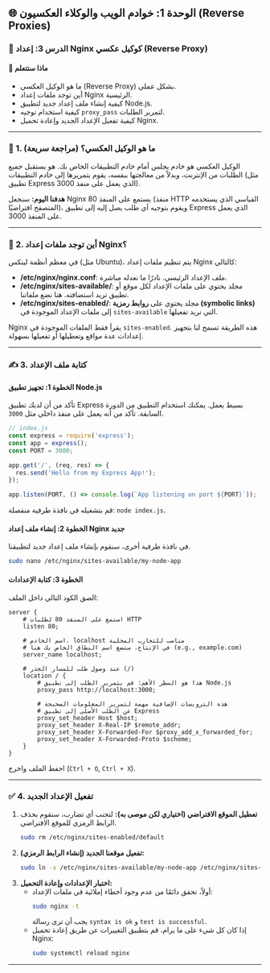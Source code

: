 ## 🌐 الوحدة 1: خوادم الويب والوكلاء العكسيون (Reverse Proxies)

### 📘 الدرس 3: إعداد Nginx كوكيل عكسي (Reverse Proxy)

#### 🧠 **ماذا ستتعلم**

  * ما هو الوكيل العكسي (Reverse Proxy) بشكل عملي.
  * أين توجد ملفات إعداد Nginx الرئيسية.
  * كيفية إنشاء ملف إعداد جديد لتطبيق Node.js.
  * كيفية استخدام توجيه `proxy_pass` لتمرير الطلبات.
  * كيفية تفعيل الإعداد الجديد وإعادة تحميل Nginx.

-----

### 🤔 1. ما هو الوكيل العكسي؟ (مراجعة سريعة)

الوكيل العكسي هو خادم يجلس أمام خادم التطبيقات الخاص بك. هو يستقبل جميع الطلبات من الإنترنت، وبدلاً من معالجتها بنفسه، يقوم بتمريرها إلى خادم التطبيقات (مثل تطبيق Express الذي يعمل على منفذ 3000).

**هدفنا اليوم:** سنجعل Nginx يستمع على المنفذ 80 (منفذ HTTP القياسي الذي يستخدمه المتصفح افتراضيًا)، ويقوم بتوجيه أي طلب يصل إليه إلى تطبيق Express الذي يعمل على المنفذ 3000.

-----

### 📁 2. أين توجد ملفات إعداد Nginx؟

في معظم أنظمة لينكس (مثل Ubuntu)، يتم تنظيم ملفات إعداد Nginx كالتالي:

  * **/etc/nginx/nginx.conf**: ملف الإعداد الرئيسي. نادرًا ما نعدله مباشرة.
  * **/etc/nginx/sites-available/**: مجلد يحتوي على ملفات الإعداد لكل موقع أو تطبيق تريد استضافته. هنا نضع ملفاتنا.
  * **/etc/nginx/sites-enabled/**: مجلد يحتوي على **روابط رمزية (symbolic links)** إلى ملفات الإعداد الموجودة في `sites-available` التي نريد تفعيلها.

Nginx يقرأ فقط الملفات الموجودة في `sites-enabled`. هذه الطريقة تسمح لنا بتجهيز إعدادات عدة مواقع وتعطيلها أو تفعيلها بسهولة.

-----

### ✍️ 3. كتابة ملف الإعداد

#### **الخطوة 1: تجهيز تطبيق Node.js**

تأكد من أن لديك تطبيق Express بسيط يعمل. يمكنك استخدام التطبيق من الدورة السابقة. تأكد من أنه يعمل على منفذ داخلي مثل `3000`.

```javascript
// index.js
const express = require('express');
const app = express();
const PORT = 3000;

app.get('/', (req, res) => {
  res.send('Hello from my Express App!');
});

app.listen(PORT, () => console.log(`App listening on port ${PORT}`));
```

قم بتشغيله في نافذة طرفية منفصلة: `node index.js`.

#### **الخطوة 2: إنشاء ملف إعداد Nginx جديد**

في نافذة طرفية أخرى، سنقوم بإنشاء ملف إعداد جديد لتطبيقنا.

```bash
sudo nano /etc/nginx/sites-available/my-node-app
```

#### **الخطوة 3: كتابة الإعدادات**

الصق الكود التالي داخل الملف:

```nginx
server {
    # استمع على المنفذ 80 لطلبات HTTP
    listen 80;
    
    # اسم الخادم. localhost مناسب للتجارب المحلية
    # في الإنتاج، ستضع اسم النطاق الخاص بك هنا (e.g., example.com)
    server_name localhost;

    # عند وصول طلب للمسار الجذر (/)
    location / {
        # هذا هو السطر الأهم: قم بتمرير الطلب إلى تطبيق Node.js
        proxy_pass http://localhost:3000;

        # هذه الترويسات الإضافية مهمة لتمرير المعلومات الصحيحة
        # عن الطلب الأصلي إلى تطبيق Express
        proxy_set_header Host $host;
        proxy_set_header X-Real-IP $remote_addr;
        proxy_set_header X-Forwarded-For $proxy_add_x_forwarded_for;
        proxy_set_header X-Forwarded-Proto $scheme;
    }
}
```

احفظ الملف واخرج (`Ctrl + O`, `Ctrl + X`).

-----

### ✅ 4. تفعيل الإعداد الجديد

1.  **تعطيل الموقع الافتراضي (اختياري لكن موصى به):** لتجنب أي تضارب، سنقوم بحذف الرابط الرمزي للموقع الافتراضي.
    ```bash
    sudo rm /etc/nginx/sites-enabled/default
    ```
2.  **تفعيل موقعنا الجديد (إنشاء الرابط الرمزي):**
    ```bash
    sudo ln -s /etc/nginx/sites-available/my-node-app /etc/nginx/sites-enabled/
    ```
3.  **اختبار الإعدادات وإعادة التحميل:**
      * أولاً، تحقق دائمًا من عدم وجود أخطاء إملائية في ملفات الإعداد:
        ```bash
        sudo nginx -t
        ```
        يجب أن ترى رسالة `syntax is ok` و `test is successful`.
      * إذا كان كل شيء على ما يرام، قم بتطبيق التغييرات عن طريق إعادة تحميل Nginx:
        ```bash
        sudo systemctl reload nginx
        ```

-----